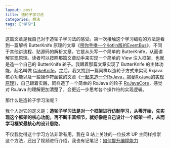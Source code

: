 ```yaml
---
layout: post
title: 造轮子学习法
categories: 想法
tags: ["学习"]
---
```


这篇文章是我自己对于造轮子学习法的感受。第一次接触这个学习编程的方法是看到一篇解析 ButterKnife 原理的文章《[带你手撸一个Kotlin版的EventBus](https://blog.csdn.net/haojiagou/article/details/105363300)》，不同于其他讲流程、贴源码的解析文章，它是从头写一个简单的 ButterKnife，从而讲解实现原理。读者可以按照那篇文章动手来实现一个简单的 View 注入框架，也就是造一个自己的 ButterKnife 轮子。我跟着那篇文章实现了 ButterKnife 的主体功能，起名叫做 [CakeKnife](https://github.com/owenleexiaoyu/AndroidCodelabs/tree/main/CakeKnife)。之后，我又找到一篇同样以造轮子方式来实现 Rxjava 核心功能以及一些操作符函数的文章《[一起来造一个RxJava，揭秘RxJava的实现原理](https://blog.csdn.net/tellh/article/details/71534704)》，自己跟着实践，同样造了一个简单的 RxJava 的轮子 [RxJavaCore](https://github.com/owenleexiaoyu/AndroidCodelabs/tree/main/RxJavaCore)，感觉对 RxJava 的理解更加清楚了，会更近一步思考各个操作符的实现逻辑。

那什么是造轮子学习法呢？

我个人对它的定义是：**造轮子学习法是对一个框架进行仿制学习，从零开始，先实现这个框架的核心功能，再不断丰富细节，就好像是自己设计一个框架一样，从而学习框架最核心的设计思路**。

不仅我觉得这个学习方法非常有用，我在 B 站上关注的一位技术 UP 主同样推崇这个方法，还出了视频进行介绍，我也有记笔记：[如何提升编程能力](http://lixiaoyu.life/2022/09/28/how-to-improve-programming-skills.html)






